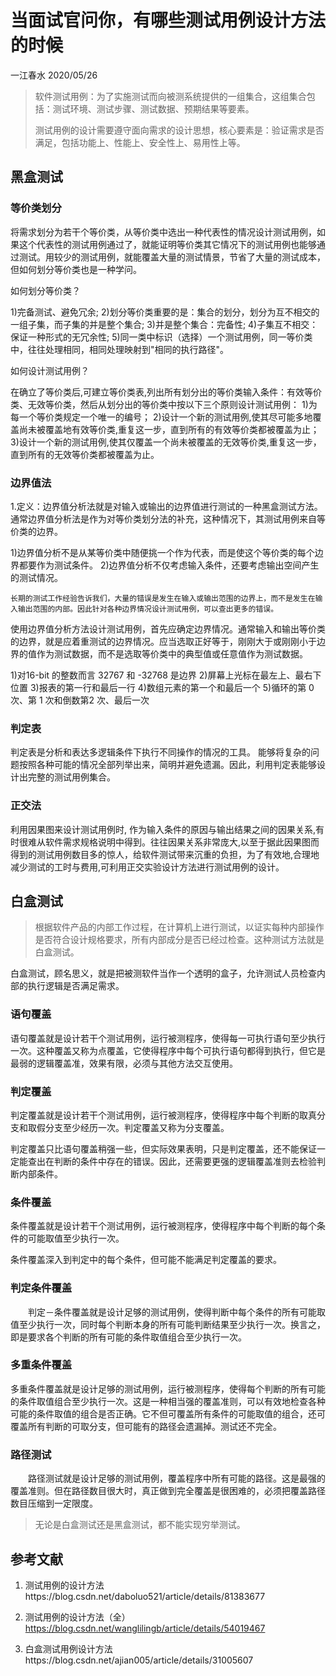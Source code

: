 # 当面试官问你，有哪些测试用例设计方法的时候

一江春水 2020/05/26


> 软件测试用例：为了实施测试而向被测系统提供的一组集合，这组集合包括：测试环境、测试步骤、测试数据、预期结果等要素。
>
> 测试用例的设计需要遵守面向需求的设计思想，核心要素是：验证需求是否满足，包括功能上、性能上、安全性上、易用性上等。

## 黑盒测试

### 等价类划分

将需求划分为若干个等价类，从等价类中选出一种代表性的情况设计测试用例，如果这个代表性的测试用例通过了，就能证明等价类其它情况下的测试用例也能够通过测试。用较少的测试用例，就能覆盖大量的测试情景，节省了大量的测试成本，但如何划分等价类也是一种学问。

如何划分等价类？

 1)完备测试、避免冗余;
 2)划分等价类重要的是：集合的划分，划分为互不相交的一组子集，而子集的并是整个集合;
 3)并是整个集合：完备性;
 4)子集互不相交：保证一种形式的无冗余性;
 5)同一类中标识（选择）一个测试用例，同一等价类中，往往处理相同，相同处理映射到"相同的执行路径"。

如何设计测试用例？

 在确立了等价类后,可建立等价类表,列出所有划分出的等价类输入条件：有效等价类、无效等价类，然后从划分出的等价类中按以下三个原则设计测试用例：
 1)为每一个等价类规定一个唯一的编号；
 2)设计一个新的测试用例,使其尽可能多地覆盖尚未被覆盖地有效等价类,重复这一步，直到所有的有效等价类都被覆盖为止；
 3)设计一个新的测试用例,使其仅覆盖一个尚未被覆盖的无效等价类,重复这一步，直到所有的无效等价类都被覆盖为止。


### 边界值法

1.定义：边界值分析法就是对输入或输出的边界值进行测试的一种黑盒测试方法。通常边界值分析法是作为对等价类划分法的补充，这种情况下，其测试用例来自等价类的边界。 

  1)边界值分析不是从某等价类中随便挑一个作为代表，而是使这个等价类的每个边界都要作为测试条件。
  2)边界值分析不仅考虑输入条件，还要考虑输出空间产生的测试情况。

    长期的测试工作经验告诉我们，大量的错误是发生在输入或输出范围的边界上，而不是发生在输入输出范围的内部。因此针对各种边界情况设计测试用例，可以查出更多的错误。
  使用边界值分析方法设计测试用例，首先应确定边界情况。通常输入和输出等价类的边界，就是应着重测试的边界情况。应当选取正好等于，刚刚大于或刚刚小于边界的值作为测试数据，而不是选取等价类中的典型值或任意值作为测试数据。

  1)对16-bit 的整数而言 32767 和 -32768 是边界
  2)屏幕上光标在最左上、最右下位置
  3)报表的第一行和最后一行
  4)数组元素的第一个和最后一个
  5)循环的第 0 次、第 1 次和倒数第2 次、最后一次

### 判定表

判定表是分析和表达多逻辑条件下执行不同操作的情况的工具。
能够将复杂的问题按照各种可能的情况全部列举出来，简明并避免遗漏。因此，利用判定表能够设计出完整的测试用例集合。



### 正交法

利用因果图来设计测试用例时, 作为输入条件的原因与输出结果之间的因果关系,有时很难从软件需求规格说明中得到。往往因果关系非常庞大,以至于据此因果图而得到的测试用例数目多的惊人，给软件测试带来沉重的负担，为了有效地,合理地减少测试的工时与费用,可利用正交实验设计方法进行测试用例的设计。


## 白盒测试

> 根据软件产品的内部工作过程，在计算机上进行测试，以证实每种内部操作是否符合设计规格要求，所有内部成分是否已经过检查。这种测试方法就是白盒测试。

白盒测试，顾名思义，就是把被测软件当作一个透明的盒子，允许测试人员检查内部的执行逻辑是否满足需求。

### 语句覆盖

语句覆盖就是设计若干个测试用例，运行被测程序，使得每一可执行语句至少执行一次。这种覆盖又称为点覆盖，它使得程序中每个可执行语句都得到执行，但它是最弱的逻辑覆盖准，效果有限，必须与其他方法交互使用。

### 判定覆盖

判定覆盖就是设计若干个测试用例，运行被测程序，使得程序中每个判断的取真分支和取假分支至少经历一次。判定覆盖又称为分支覆盖。

判定覆盖只比语句覆盖稍强一些，但实际效果表明，只是判定覆盖，还不能保证一定能查出在判断的条件中存在的错误。因此，还需要更强的逻辑覆盖准则去检验判断内部条件。

### 条件覆盖

条件覆盖就是设计若干个测试用例，运行被测程序，使得程序中每个判断的每个条件的可能取值至少执行一次。

条件覆盖深入到判定中的每个条件，但可能不能满足判定覆盖的要求。

### 判定条件覆盖

　　判定－条件覆盖就是设计足够的测试用例，使得判断中每个条件的所有可能取值至少执行一次，同时每个判断本身的所有可能判断结果至少执行一次。换言之，即是要求各个判断的所有可能的条件取值组合至少执行一次。

### 多重条件覆盖

多重条件覆盖就是设计足够的测试用例，运行被测程序，使得每个判断的所有可能的条件取值组合至少执行一次。这是一种相当强的覆盖准则，可以有效地检查各种可能的条件取值的组合是否正确。它不但可覆盖所有条件的可能取值的组合，还可覆盖所有判断的可取分支，但可能有的路径会遗漏掉。测试还不完全。

### 路径测试
　　路径测试就是设计足够的测试用例，覆盖程序中所有可能的路径。这是最强的覆盖准则。但在路径数目很大时，真正做到完全覆盖是很困难的，必须把覆盖路径数目压缩到一定限度。


> 无论是白盒测试还是黑盒测试，都不能实现穷举测试。



## 参考文献

1. 测试用例的设计方法https://blog.csdn.net/daboluo521/article/details/81383677

2. 测试用例的设计方法（全）https://blog.csdn.net/wanglilingb/article/details/54019467

3. 白盒测试用例设计方法https://blog.csdn.net/ajian005/article/details/31005607


